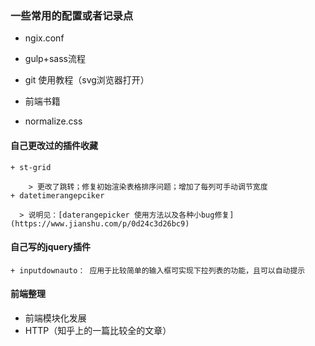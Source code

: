 ### 一些常用的配置或者记录点
* ngix.conf

* gulp+sass流程

* git 使用教程（svg浏览器打开）

* 前端书籍

* normalize.css

#### 自己更改过的插件收藏
	+ st-grid
	
		> 更改了跳转；修复初始渲染表格排序问题；增加了每列可手动调节宽度
	+ datetimerangepciker
	  
	  > 说明见：[daterangepicker 使用方法以及各种小bug修复](https://www.jianshu.com/p/0d24c3d26bc9)
	  
#### 自己写的jquery插件

	+ inputdownauto： 应用于比较简单的输入框可实现下拉列表的功能，且可以自动提示
	
#### 前端整理

* 前端模块化发展
* HTTP（知乎上的一篇比较全的文章）

